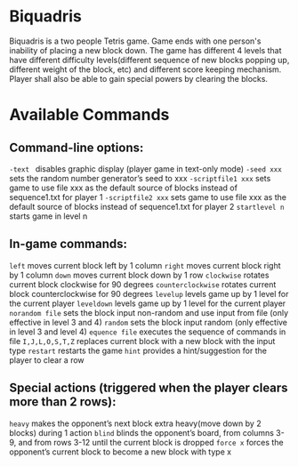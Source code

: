 # Biquadris

Biquadris is a two people Tetris game. Game ends with one person's inability of placing a new block down. 
The game has different 4 levels that have different difficulty levels(different sequence of new blocks popping up, different weight of the block, etc) and different score keeping mechanism.
Player shall also be able to gain special powers by clearing the blocks.

# Available Commands

## Command-line options:
  ```-text ```
  disables graphic display (player game in text-only mode)
  ```-seed xxx```
  sets the random number generator’s seed to xxx
  ```-scriptfile1 xxx```
  sets game to use file xxx as the default source of blocks instead of sequence1.txt for player 1
  `-scriptfile2 xxx`
  sets game to use file xxx as the default source of blocks instead of sequence1.txt for player 2
  `startlevel n`
  starts game in level n

## In-game commands:
  `left`
  moves current block left by 1 column
  `right`
  moves current block right by 1 column
  `down`
  moves current block down by 1 row
  `clockwise`
  rotates current block clockwise for 90 degrees
  `counterclockwise`
  rotates current block counterclockwise for 90 degrees
  `levelup`
  levels game up by 1 level for the current player
  `leveldown`
  levels game up by 1 level for the current player
  `norandom file`
  sets the block input non-random and use input from file (only effective in level 3 and 4)
  `random`
  sets the block input random (only effective in level 3 and level 4)
  `equence file`
  executes the sequence of commands in file
  `I,J,L,O,S,T,Z`
  replaces current block with a new block with the input type
  `restart`
  restarts the game
  `hint`
  provides a hint/suggestion for the player to clear a row

## Special actions (triggered when the player clears more than 2 rows):
  `heavy`
  makes the opponent’s next block extra heavy(move down by 2 blocks) during 1 action
  `blind`
  blinds the opponent’s board, from columns 3-9, and from rows 3-12 until the current block is dropped
  `force x`
  forces the opponent’s current block to become a new block with type x

